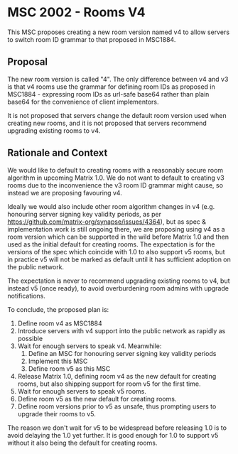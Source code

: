 # MSC 2002 - Rooms V4

This MSC proposes creating a new room version named v4 to allow servers to switch
room ID grammar to that proposed in MSC1884.

## Proposal

The new room version is called "4". The only difference between v4 and v3 is
that v4 rooms use the grammar for defining room IDs as proposed in MSC1884 -
expressing room IDs as url-safe base64 rather than plain base64 for the
convenience of client implementors.

It is not proposed that servers change the default room version used when
creating new rooms, and it is not proposed that servers recommend upgrading
existing rooms to v4.

## Rationale and Context

We would like to default to creating rooms with a reasonably secure room
algorithm in upcoming Matrix 1.0.  We do not want to default to creating v3
rooms due to the inconvenience the v3 room ID grammar might cause, so instead
we are proposing favouring v4.

Ideally we would also include other room algorithm changes in v4 (e.g.
honouring server signing key validity periods, as per
https://github.com/matrix-org/synapse/issues/4364), but as spec &
implementation work is still ongoing there, we are proposing using v4 as a
room version which can be supported in the wild before Matrix 1.0 and then
used as the initial default for creating rooms.  The expectation is for the
versions of the spec which coincide with 1.0 to also support v5 rooms, but in
practice v5 will not be marked as default until it has sufficient adoption on
the public network.

The expectation is never to recommend upgrading existing
rooms to v4, but instead v5 (once ready), to avoid overburdening room admins
with upgrade notifications.

To conclude, the proposed plan is:
 1. Define room v4 as MSC1884
 2. Introduce servers with v4 support into the public network as rapidly as possible
 3. Wait for enough servers to speak v4.  Meanwhile:
    1. Define an MSC for honouring server signing key validity periods
    2. Implement this MSC
    3. Define room v5 as this MSC
 4. Release Matrix 1.0, defining room v4 as the new default for creating rooms,
    but also shipping support for room v5 for the first time.
 5. Wait for enough servers to speak v5 rooms.
 6. Define room v5 as the new default for creating rooms.
 7. Define room versions prior to v5 as unsafe, thus prompting users to upgrade their
    rooms to v5.

The reason we don't wait for v5 to be widespread before releasing 1.0 is to avoid
delaying the 1.0 yet further.  It is good enough for 1.0 to support v5 without it
also being the default for creating rooms.
